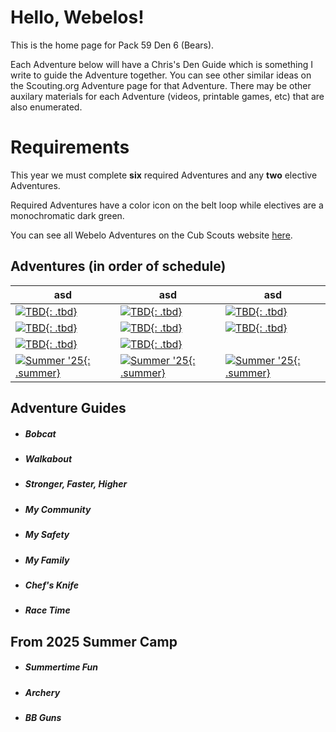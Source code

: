 # Hello, Webelos!

This is the home page for Pack 59 Den 6 (Bears).

Each Adventure below will have a Chris's Den Guide which is something I write to guide the Adventure together. You can see other similar ideas on the Scouting.org Adventure page for that Adventure. There may be other auxilary materials for each Adventure (videos, printable games, etc) that are also enumerated.  

# Requirements
This year we must complete **six** required Adventures and any **two** elective Adventures.

Required Adventures have a color icon on the belt loop while electives are a monochromatic dark green.

You can see all Webelo Adventures on the Cub Scouts website [here](https://www.scouting.org/programs/cub-scouts/adventures/webelos/).

## Adventures (in order of schedule)

| asd | asd | asd |
| --- | --- | --- |
| [![TBD](img/loops/webelos/bobcat.jpg){: .tbd}](#bobcat) | [![TBD](img/loops/webelos/knife.jpg){: .tbd}](#chef-knife) | [![TBD](img/loops/webelos/stronger.jpg){: .tbd}](#stronger-faster-higher) | 
| [![TBD](img/loops/webelos/community.jpg){: .tbd}](#my-community) | [![TBD](img/loops/webelos/walkabout.jpg){: .tbd}](#walkabout) | [![TBD](img/loops/webelos/safety.jpg){: .tbd}](#my-safety) |
| [![TBD](img/loops/webelos/family.jpg){: .tbd}](#my-family) | [![TBD](img/loops/webelos/racetime.jpg){: .tbd}](#race-time) | |
| [![Summer '25](img/loops/webelos/summertime.jpg){: .summer}](#summertime-fun) | [![Summer '25](img/loops/webelos/archery.jpg){: .summer}](#archery) | [![Summer '25](img/loops/webelos/bb.jpg){: .summer}](#bb-guns) |


## Adventure Guides

* ##### Bobcat
* ##### Walkabout
* ##### Stronger, Faster, Higher
* ##### My Community
* ##### My Safety
* ##### My Family
* ##### Chef's Knife
* ##### Race Time

## From 2025 Summer Camp

* ##### Summertime Fun
* ##### Archery
* ##### BB Guns
